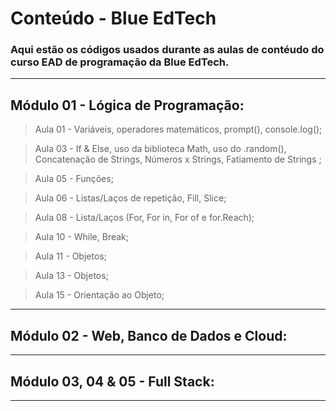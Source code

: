 # Conteúdo - Blue EdTech


### Aqui estão os códigos usados durante as aulas de contéudo do curso EAD de programação da Blue EdTech.

--------------------------------------------------------------
## Módulo 01 - Lógica de Programação:

> Aula 01 - Variáveis, operadores matemáticos, prompt(), console.log();

> Aula 03 - If & Else, uso da biblioteca Math, uso do .random(), Concatenação de Strings, Números x Strings, Fatiamento de Strings ;

> Aula 05 - Funções;

> Aula 06 - Listas/Laços de repetição, Fill, Slice;

> Aula 08 - Lista/Laços (For, For in, For of e for.Reach);

> Aula 10 - While, Break;

> Aula 11 - Objetos;

> Aula 13 - Objetos;

> Aula 15 - Orientação ao Objeto; 

--------------------------------------------------------------
## Módulo 02 - Web, Banco de Dados e Cloud:
--------------------------------------------------------------
## Módulo 03, 04 & 05 - Full Stack:
--------------------------------------------------------------

